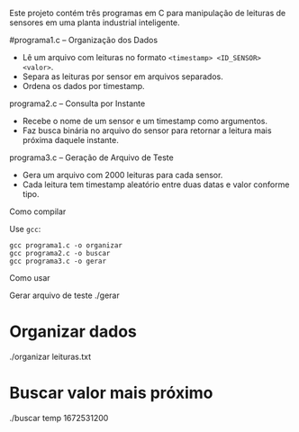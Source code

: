 Este projeto contém três programas em C para manipulação de leituras de sensores em uma planta industrial inteligente.

#programa1.c – Organização dos Dados

- Lê um arquivo com leituras no formato `<timestamp> <ID_SENSOR> <valor>`.
- Separa as leituras por sensor em arquivos separados.
- Ordena os dados por timestamp.

programa2.c – Consulta por Instante

- Recebe o nome de um sensor e um timestamp como argumentos.
- Faz busca binária no arquivo do sensor para retornar a leitura mais próxima daquele instante.

programa3.c – Geração de Arquivo de Teste

- Gera um arquivo com 2000 leituras para cada sensor.
- Cada leitura tem timestamp aleatório entre duas datas e valor conforme tipo.

Como compilar

Use `gcc`:
```
gcc programa1.c -o organizar
gcc programa2.c -o buscar
gcc programa3.c -o gerar
```

Como usar

Gerar arquivo de teste
./gerar

# Organizar dados

./organizar leituras.txt


# Buscar valor mais próximo

./buscar temp 1672531200

